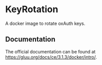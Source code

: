 # KeyRotation

A docker image to rotate oxAuth keys.

## Documentation

The official documentation can be found at https://gluu.org/docs/ce/3.1.3/docker/intro/.
